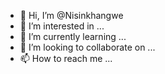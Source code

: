 - 👋 Hi, I’m @Nisinkhangwe
- 👀 I’m interested in ...
- 🌱 I’m currently learning ...
- 💞️ I’m looking to collaborate on ...
- 📫 How to reach me ...

<!---
Nisinkhangwe/Nisinkhangwe is a ✨ special ✨ repository because its `README.md` (this file) appears on your GitHub profile.
You can click the Preview link to take a look at your changes.
--->
